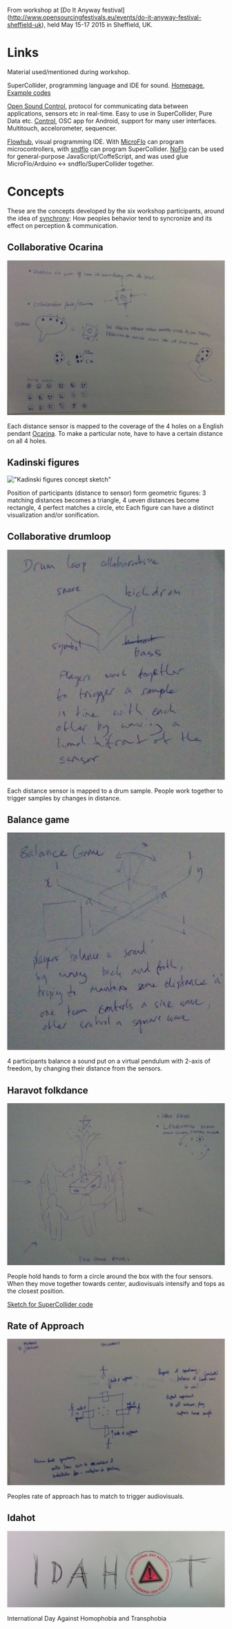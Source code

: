 From workshop at [Do It Anyway festival]
(http://www.opensourcingfestivals.eu/events/do-it-anyway-festival-sheffield-uk),
held May 15-17 2015 in Sheffield, UK.

Links
==========
Material used/mentioned during workshop.

SuperCollider, programming language and IDE for sound.
[Homepage](http://supercollider.github.io/), [Example codes](http://sccode.org)

[Open Sound Control](http://en.wikipedia.org/wiki/Open_Sound_Control),
protocol for communicating data between applications, sensors etc in real-time.
Easy to use in SuperCollider, Pure Data etc.
[Control](http://charlie-roberts.com/Control/), OSC app for Android,
support for many user interfaces. Multitouch, accelorometer, sequencer.

[Flowhub](http://flowhub.io), visual programming IDE. With
[MicroFlo](http://microflo) can program microcontrollers,
with [sndflo](http://github.com/jonnor/sndflo) can program SuperCollider.
[NoFlo](http://noflojs.org) can be used for general-purpose JavaScript/CoffeScript,
and was used glue MicroFlo/Arduino <-> sndflo/SuperCollider together.

Concepts
=========
These are the concepts developed by the six workshop participants,
around the idea of [synchrony](http://github.com/jonnor/synchrony):
How peoples behavior tend to syncronize and its effect on perception & communication.


Collaborative Ocarina
------------------
!["Collaborative Ocarina concept sketch"](./doitanyway-concept-ocarina.jpg)

Each distance sensor is mapped to the coverage of the 4 holes
on a English pendant [Ocarina](http://wikipedia.org/Ocarina).
To make a particular note, have to have a certain distance on
all 4 holes.

Kadinski figures
----------------
!["Kadinski figures concept sketch"](./doitanyway-concept-kadinski.jpg)

Position of participants (distance to sensor) form geometric figures:
3 matching distances becomes a triangle, 4 ueven distances become rectangle,
4 perfect matches a circle, etc
Each figure can have a distinct visualization and/or sonification.

Collaborative drumloop
----------------------
!["Collaborative drumploop concept sketch"](./doitanyway-concept-drumloop.jpg)

Each distance sensor is mapped to a drum sample.
People work together to trigger samples by changes in distance.

Balance game
-------------
!["Balance game concept sketch"](./doitanyway-concept-balancegame.jpg)

4 participants balance a sound put on a virtual pendulum with 2-axis of freedom,
by changing their distance from the sensors.

Haravot folkdance
----------------
!["Folkdance concept sketch"](./doitanyway-concept-folkdance.jpg)

People hold hands to form a circle around the box with the four sensors.
When they move together towards center, audiovisuals intensify and
tops as the closest position.

[Sketch for SuperCollider code](../supercollider/example-haravot.scd)

Rate of Approach
----------------
!["Rate of Approach concept sketch"](./doitanyway-concept-rateofapproach.jpg)

Peoples rate of approach has to match to trigger audiovisuals.

Idahot
------
!["Idahot concept sketch"](./doitanyway-concept-idahot.jpg)

International Day Against Homophobia and Transphobia






